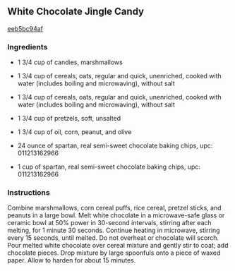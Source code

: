 ## White Chocolate Jingle Candy

[eeb5bc94af](http://allrecipes.com/recipe/white-chocolate-jingle-candy/)

### Ingredients

 - 1 3/4 cup of candies, marshmallows

 - 1 3/4 cup of cereals, oats, regular and quick, unenriched, cooked with water (includes boiling and microwaving), without salt

 - 1 3/4 cup of cereals, oats, regular and quick, unenriched, cooked with water (includes boiling and microwaving), without salt

 - 1 3/4 cup of pretzels, soft, unsalted

 - 1 3/4 cup of oil, corn, peanut, and olive

 - 24 ounce of spartan, real semi-sweet chocolate baking chips, upc: 011213162966

 - 1 cup of spartan, real semi-sweet chocolate baking chips, upc: 011213162966

### Instructions

Combine marshmallows, corn cereal puffs, rice cereal, pretzel sticks, and peanuts in a large bowl. Melt white chocolate in a microwave-safe glass or ceramic bowl at 50% power in 30-second intervals, stirring after each melting, for 1 minute 30 seconds. Continue heating in microwave, stirring every 15 seconds, until melted. Do not overheat or chocolate will scorch. Pour melted white chocolate over cereal mixture and gently stir to coat; add chocolate pieces. Drop mixture by large spoonfuls onto a piece of waxed paper. Allow to harden for about 15 minutes.